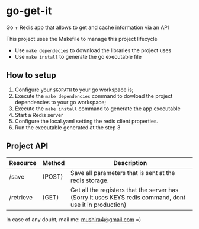 # go-get-it
Go + Redis app that allows to get and cache information via an API

This project uses the Makefile to manage this project lifecycle  
- Use `make dependecies` to download the libraries the project uses
- Use `make install` to generate the go executable file

## How to setup
 1. Configure your `$GOPATH` to your go workspace is;
 2. Execute the `make dependencies` command to dowload the project dependencies to your go workspace;
 3. Execute the `make install` command to generate the app executable
 4. Start a Redis server
 5. Configure the local.yaml setting the redis client properties.
 6. Run the executable generated at the step 3

## Project API

| Resource | Method | Description                                                                                           |
|----------|--------|--------------------------------------------------------------------------------------------------------|
|/save     |(POST)  | Save all parameters that is sent at the redis storage.                                                |
|/retrieve |(GET)   |Get all the registers that the server has (Sorry it uses KEYS redis command, dont use it in production)|


In case of any doubt, mail me: mushira4@gmail.com    =)
